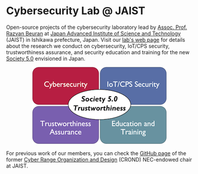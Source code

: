 
# Cybersecurity Lab @ JAIST

Open-source projects of the cybersecurity laboratory lead by [Assoc. Prof. Razvan Beuran](https://www.jaist.ac.jp/~razvan/index.html) at [Japan Advanced Institute of Science and Technology](https://www.jaist.ac.jp/) (JAIST) in Ishikawa prefecture, Japan. Visit our [lab's web page](https://www.jaist.ac.jp/is/labs/beuran-lab/index.html) for details about the research we conduct on cybersecurity, IoT/CPS security, trustworthiness assurance, and security education and training for the new [Society 5.0](https://www8.cao.go.jp/cstp/english/society5_0/index.html) envisioned in Japan.

<div align=center><img src='profile/lab_research_directions.png'></div>

For previous work of our members, you can check the [GitHub page](https://github.com/crond-jaist) of the former [Cyber Range Organization and Design](https://www.jaist.ac.jp/misc/crond/index-en.html) (CROND) NEC-endowed chair at JAIST.
